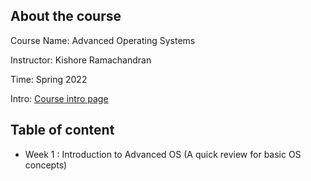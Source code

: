 ## About the course
Course Name: Advanced Operating Systems

Instructor: Kishore Ramachandran

Time: Spring 2022

Intro: [Course intro page](https://omscs.gatech.edu/cs-6210-advanced-operating-systems)


## Table of content

- Week 1 : Introduction to Advanced OS  (A quick review for basic OS concepts)

